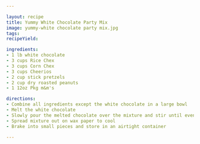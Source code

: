 ```yaml
---

layout: recipe
title: Yummy White Chocolate Party Mix
image: yummy-white chocolate party mix.jpg
tags: 
recipeYield: 

ingredients:
- 1 lb white chocolate
- 3 cups Rice Chex
- 3 cups Corn Chex
- 3 cups Cheerios
- 2 cup stick pretzels
- 2 cup dry roasted peanuts
- 1 12oz Pkg m&m's

directions:
- Combine all ingredients except the white chocolate in a large bowl 
- Melt the white chocolate 
- Slowly pour the melted chocolate over the mixture and stir until evenly coated
- Spread mixture out on wax paper to cool 
- Brake into small pieces and store in an airtight container

---
```


